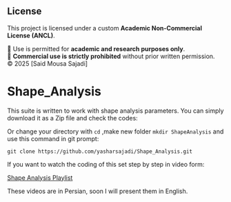 ## License

This project is licensed under a custom **Academic Non-Commercial License (ANCL)**.

📌 Use is permitted for **academic and research purposes only**.  
🚫 **Commercial use is strictly prohibited** without prior written permission.  
© 2025 [Said Mousa Sajadi]

# Shape_Analysis
This suite is written to work with shape analysis parameters. You can simply download it as a Zip file and check the codes:

Or change your directory with `cd` ,make new folder `mkdir ShapeAnalysis` and use this command in git prompt:
```
git clone https://github.com/yasharsajadi/Shape_Analysis.git
```
If you want to watch the coding of this set step by step in video form:

[Shape Analysis Playlist](https://www.youtube.com/watch?v=MHBxFC4q0GU&list=PLhiMtjT3auc9PZC6tQ1bi6AbNfMzcEwHZ&index=1&t=679s)

These videos are in Persian, soon I will present them in English.
